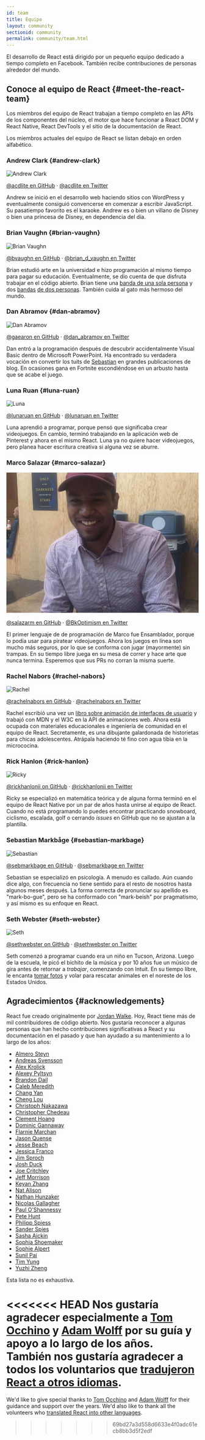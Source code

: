 ```yaml
---
id: team
title: Equipo
layout: community
sectionid: community
permalink: community/team.html
---
```


El desarrollo de React está dirigido por un pequeño equipo dedicado a tiempo completo en Facebook. También recibe contribuciones de personas alrededor del mundo.

## Conoce al equipo de React {#meet-the-react-team}

Los miembros del equipo de React trabajan a tiempo completo en las APIs de los componentes del núcleo, el motor que hace funcionar a React DOM y React Native, React DevTools y el sitio de la documentación de React.

Los miembros actuales del equipo de React se listan debajo en orden alfabético.

### Andrew Clark {#andrew-clark}

![Andrew Clark](../images/team/acdlite.jpg)

[@acdlite en GitHub](https://github.com/acdlite) &middot; [@acdlite en Twitter](https://twitter.com/acdlite)

Andrew se inició en el desarrollo web haciendo sitios con WordPress y eventualmente consiguió convencerse en comenzar a escribir JavaScript. Su pasatiempo favorito es el karaoke. Andrew es o bien un villano de Disney o bien una princesa de Disney, en dependencia del día.

### Brian Vaughn {#brian-vaughn}

![Brian Vaughn](../images/team/bvaughn.jpg)

[@bvaughn en GitHub](https://github.com/bvaughn) &middot; [@brian\_d\_vaughn en Twitter](https://twitter.com/brian_d_vaughn)

Brian estudió arte en la universidad e hizo programación al mismo tiempo para pagar su educación. Eventualmente, se dio cuenta de que disfruta trabajar en el código abierto. Brian tiene una [banda de una sola persona](https://soundcloud.com/brianvaughn/) y dos [bandas](https://soundcloud.com/pilotlessdrone) [de dos personas](https://soundcloud.com/pinwurm). También cuida al gato más hermoso del mundo.

### Dan Abramov {#dan-abramov}

![Dan Abramov](../images/team/gaearon.jpg)

[@gaearon en GitHub](https://github.com/gaearon) &middot; [@dan_abramov en Twitter](https://twitter.com/dan_abramov)

Dan entró a la programación después de descubrir accidentalmente Visual Basic dentro de Microsoft PowerPoint. Ha encontrado su verdadera vocación en convertir los tuits de [Sebastian](#sebastian-markbage) en grandes publicaciones de blog. En ocasiones gana en Fortnite escondiéndose en un arbusto hasta que se acabe el juego.

### Luna Ruan {#luna-ruan}

![Luna](../images/team/lunaruan.jpg)

[@lunaruan en GitHub](https://github.com/lunaruan) &middot; [@lunaruan en Twitter](https://twitter.com/lunaruan)

Luna aprendió a programar, porque pensó que significaba crear videojuegos. En cambio, terminó trabajando en la aplicación web de Pinterest y ahora en el mismo React. Luna ya no quiere hacer videojuegos, pero planea hacer escritura creativa si alguna vez se aburre.

### Marco Salazar {#marco-salazar}

![Marco](../images/team/salazarm.jpeg)

[@salazarm en GitHub](https://github.com/salazarm) &middot; [@BkOptimism en Twitter](https://twitter.com/BkOptimism)

El primer lenguaje de de programación de Marco fue Ensamblador, porque lo podía usar para piratear videojuegos. Ahora los juegos en línea son mucho más seguros, por lo que se conforma con jugar (mayormente) sin trampas. En su tiempo libre juega en su mesa de correr y hace arte que nunca termina. Esperemos que sus PRs no corran la misma suerte.

### Rachel Nabors {#rachel-nabors}

![Rachel](../images/team/rnabors.jpg)

[@rachelnabors en GitHub](https://github.com/rachelnabors) &middot; [@rachelnabors en Twitter](https://twitter.com/rachelnabors)

Rachel escribió una vez un [libro sobre animación de interfaces de usuario](https://abookapart.com/products/animation-at-work) y trabajó con MDN y el W3C en la API de animaciones web. Ahora está ocupada con materiales educacionales e ingeniería de comunidad en el equipo de React. Secretamente, es una dibujante galardonada de historietas para chicas adolescentes. Atrápala haciendo té fino con agua tibia en la micrococina.

### Rick Hanlon {#rick-hanlon}

![Ricky](../images/team/rickhanlonii.jpg)

[@rickhanlonii on GitHub](https://github.com/rickhanlonii) &middot; [@rickhanlonii en Twitter](https://twitter.com/rickhanlonii)

Ricky se especializó en matemática teórica y de alguna forma terminó en el equipo de React Native por un par de años hasta unirse al equipo de React. Cuando no está programando lo puedes encontrar practicando snowboard, ciclismo, escalada, golf o cerrando *issues* en GitHub que no se ajustan a la plantilla.

### Sebastian Markbåge {#sebastian-markbage}

![Sebastian](../images/team/sebmarkbage.jpg)

[@sebmarkbage en GitHub](https://github.com/sebmarkbage) &middot; [@sebmarkbage en Twitter](https://twitter.com/sebmarkbage)

Sebastian se especializó en psicología. A menudo es callado. Aún cuando dice algo, con frecuencia no tiene sentido para el resto de nosotros hasta algunos meses después. La forma correcta de pronunciar su apellido es "mark-bo-gue", pero se ha conformado con "mark-beish" por pragmatismo, y así mismo es su enfoque en React.

### Seth Webster {#seth-webster}

![Seth](../images/team/sethwebster.jpg)

[@sethwebster on GitHub](https://github.com/sethwebster) &middot; [@sethwebster on Twitter](https://twitter.com/sethwebster)

Seth comenzó a programar cuando era un niño en Tucson, Arizona. Luego de la escuela, le picó el bichito de la música y por 10 años fue un músico de gira antes de retornar a *trabajar*, comenzando con Intuit. En su tiempo libre, le encanta [tomar fotos](https://www.sethwebster.com) y volar para rescatar animales en el noreste de los Estados Unidos.

## Agradecimientos {#acknowledgements}

React fue creado originalmente por [Jordan Walke](https://github.com/jordwalke). Hoy, React tiene más de mil contribuidores de código abierto. Nos gustaría reconocer a algunas personas que han hecho contribuciones significativas a React y su documentación en el pasado y que han ayudado a su mantenimiento a lo largo de los años:

* [Almero Steyn](https://github.com/AlmeroSteyn)
* [Andreas Svensson](https://github.com/syranide)
* [Alex Krolick](https://github.com/alexkrolick)
* [Alexey Pyltsyn](https://github.com/lex111)
* [Brandon Dail](https://github.com/aweary)
* [Caleb Meredith](https://github.com/calebmer)
* [Chang Yan](https://github.com/cyan33)
* [Cheng Lou](https://github.com/chenglou)
* [Christoph Nakazawa](https://github.com/cpojer)
* [Christopher Chedeau](https://github.com/vjeux)
* [Clement Hoang](https://github.com/clemmy)
* [Dominic Gannaway](https://github.com/trueadm)
* [Flarnie Marchan](https://github.com/flarnie)
* [Jason Quense](https://github.com/jquense)
* [Jesse Beach](https://github.com/jessebeach)
* [Jessica Franco](https://github.com/Jessidhia)
* [Jim Sproch](https://github.com/jimfb)
* [Josh Duck](https://github.com/joshduck)
* [Joe Critchley](https://github.com/joecritch)
* [Jeff Morrison](https://github.com/jeffmo)
* [Keyan Zhang](https://github.com/keyz)
* [Nat Alison](https://github.com/tesseralis)
* [Nathan Hunzaker](https://github.com/nhunzaker)
* [Nicolas Gallagher](https://github.com/necolas)
* [Paul O'Shannessy](https://github.com/zpao)
* [Pete Hunt](https://github.com/petehunt)
* [Philipp Spiess](https://github.com/philipp-spiess)
* [Sander Spies](https://github.com/sanderspies)
* [Sasha Aickin](https://github.com/aickin)
* [Sophia Shoemaker](https://github.com/mrscobbler)
* [Sophie Alpert](https://github.com/sophiebits)
* [Sunil Pai](https://github.com/threepointone)
* [Tim Yung](https://github.com/yungsters)
* [Yuzhi Zheng](https://github.com/yuzhi)

Esta lista no es exhaustiva.

<<<<<<< HEAD
Nos gustaría agradecer especialmente a [Tom Occhino](https://github.com/tomocchino) y [Adam Wolff](https://github.com/wolffiex) por su guía y apoyo a lo largo de los años. También nos gustaría agradecer a todos los voluntarios que [tradujeron React a otros idiomas](https://isreacttranslatedyet.com/).
=======
We'd like to give special thanks to [Tom Occhino](https://github.com/tomocchino) and [Adam Wolff](https://github.com/wolffiex) for their guidance and support over the years. We'd also like to thank all the volunteers who [translated React into other languages](https://translations.reactjs.org/).
>>>>>>> 69bd27a3d558d6633e4f0adc61ecb8bb3d5f2edf
